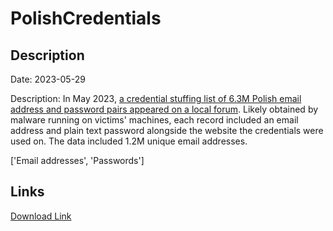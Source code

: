 # PolishCredentials

## Description

Date: 2023-05-29

Description:
In May 2023, <a href="https://zaufanatrzeciastrona.pl/post/kilka-milionow-loginow-i-hasel-z-polski-wycieklo-do-sieci/" target="_blank" rel="noopener">a credential stuffing list of 6.3M Polish email address and password pairs appeared on a local forum</a>. Likely obtained by malware running on victims' machines, each record included an email address and plain text password alongside the website the credentials were used on. The data included 1.2M unique email addresses.


['Email addresses', 'Passwords']

## Links

[Download Link](https://link-to.net/1229997/35.479131701963816/dynamic/?r=aHR0cHM6Ly93d3cubWVkaWFmaXJlLmNvbS92aWV3L2tWMGsxb25Ed0xXNDdUbS8vZmlsZQ==)